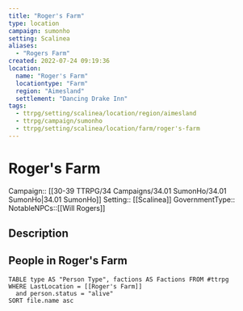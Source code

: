 ```yaml
---
title: "Roger's Farm"
type: location
campaign: sumonho
setting: Scalinea
aliases:
  - "Rogers Farm"
created: 2022-07-24 09:19:36
location:
  name: "Roger's Farm"
  locationtype: "Farm"
  region: "Aimesland"
  settlement: "Dancing Drake Inn"
tags:
  - ttrpg/setting/scalinea/location/region/aimesland
  - ttrpg/campaign/sumonho
  - ttrpg/setting/scalinea/location/farm/roger's-farm
---
```

# Roger's Farm

Campaign:: [[30-39 TTRPG/34 Campaigns/34.01 SumonHo/34.01 SumonHo|34.01 SumonHo]]
Setting:: [[Scalinea]]
GovernmentType::
NotableNPCs::[[Will Rogers]]

## Description



## People in Roger's Farm

```dataview
TABLE type AS "Person Type", factions AS Factions FROM #ttrpg 
WHERE LastLocation = [[Roger's Farm]]
  and person.status = "alive"
SORT file.name asc
```



